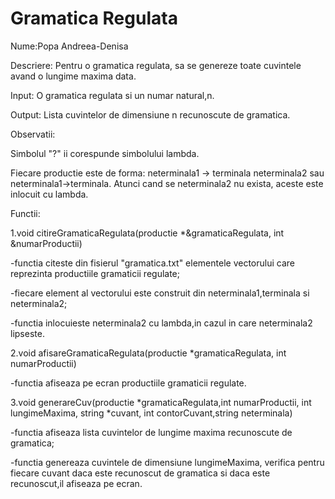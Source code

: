 # Gramatica Regulata

Nume:Popa Andreea-Denisa

Descriere: Pentru o gramatica regulata, sa se genereze toate cuvintele avand o lungime maxima data.

Input: O gramatica regulata si un numar natural,n.

Output: Lista cuvintelor de dimensiune n recunoscute de gramatica.

Observatii:

Simbolul "?" ii corespunde simbolului lambda.

Fiecare productie este de forma: neterminala1 -> terminala neterminala2 sau neterminala1->terminala. Atunci cand se neterminala2 nu exista, aceste este inlocuit cu lambda.

Functii:

1.void citireGramaticaRegulata(productie *&gramaticaRegulata, int &numarProductii)

-functia citeste din fisierul "gramatica.txt" elementele vectorului care reprezinta productiile gramaticii regulate;

-fiecare element al vectorului este construit din neterminala1,terminala si neterminala2;

-functia inlocuieste neterminala2 cu lambda,in cazul in care neterminala2 lipseste.


2.void afisareGramaticaRegulata(productie *gramaticaRegulata, int numarProductii)

-functia afiseaza pe ecran productiile gramaticii regulate.


3.void generareCuv(productie *gramaticaRegulata,int numarProductii, int lungimeMaxima, string *cuvant, int contorCuvant,string neterminala)

-functia afiseaza lista cuvintelor de lungime maxima recunoscute de gramatica;

-functia genereaza cuvintele de dimensiune lungimeMaxima, verifica pentru fiecare cuvant daca este recunoscut de gramatica si daca este recunoscut,il afiseaza pe ecran.
